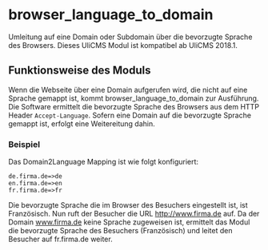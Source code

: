 # browser_language_to_domain

Umleitung auf eine Domain oder Subdomain über die bevorzugte Sprache des Browsers.
Dieses UliCMS Modul ist kompatibel ab UliCMS 2018.1.

## Funktionsweise des Moduls

Wenn die Webseite über eine Domain aufgerufen wird, die nicht auf eine Sprache gemappt ist, kommt browser_language_to_domain zur Ausführung.
Die Software ermittelt die bevorzugte Sprache des Browsers aus dem HTTP Header `Accept-Language`. Sofern eine Domain auf die bevorzugte Sprache gemappt ist, erfolgt eine Weitereitung dahin.

### Beispiel

Das Domain2Language Mapping ist wie folgt konfiguriert:
```
de.firma.de=>de
en.firma.de=>en
fr.firma.de=>fr
```

Die bevorzugte Sprache die im Browser des Besuchers eingestellt ist, ist Französisch.
Nun ruft der Besucher die URL http://www.firma.de auf.
Da der Domain www.firma.de keine Sprache zugeweisen ist, ermittelt das Modul die bevorzugte Sprache des Besuchers (Französisch) und leitet den Besucher auf fr.firma.de weiter.
